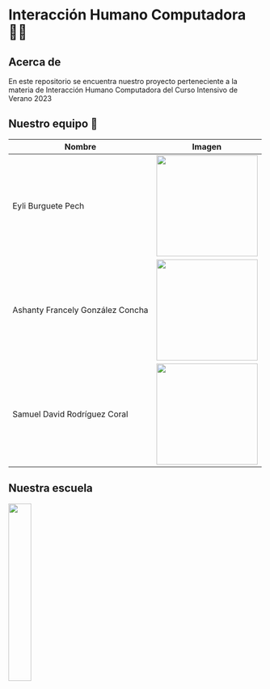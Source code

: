 # Interacción Humano Computadora 👩‍💻
## Acerca de
>
  En este repositorio se encuentra nuestro proyecto perteneciente a la materia de 
  Interacción Humano Computadora del Curso Intensivo de Verano 2023

## Nuestro equipo 👥
| Nombre  | Imagen |
| ------------- | ------------- |
| Eyli Burguete Pech | <img width=200px src="https://github.com/asha-gc/hciproyect/assets/56806594/0539c122-2236-4316-9697-e58adefc329e">|
| Ashanty Francely González Concha  |<img width=200px src="https://github.com/asha-gc/hciproyect/assets/56806594/3ebc08ce-e05a-4bf5-98b2-321177531e1c">  |
| Samuel David Rodríguez Coral  | <img width=200px src="https://github.com/asha-gc/hciproyect/assets/56806594/3e445600-c2da-4796-961b-daa0b15cbf69"> |
## Nuestra escuela
<img width=30% src="https://upload.wikimedia.org/wikipedia/commons/8/8e/UADY_logo.svg">
